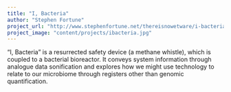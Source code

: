 ```yaml
---
title: "I, Bacteria"
author: "Stephen Fortune"
project_url: "http://www.stephenfortune.net/thereisnowetware/i-bacteria/"
project_image: "content/projects/ibacteria.jpg"
---
```

“I, Bacteria” is a resurrected safety device (a methane whistle), which is coupled to a bacterial bioreactor. It conveys system information through analogue data sonification and explores how we might use technology to relate to our microbiome through registers other than genomic quantification.


